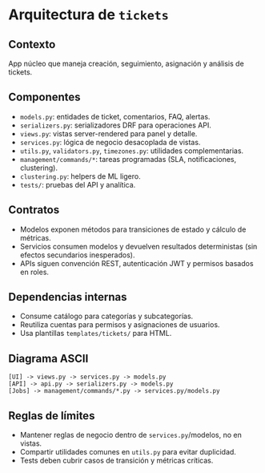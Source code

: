 # Arquitectura de `tickets`

## Contexto
App núcleo que maneja creación, seguimiento, asignación y análisis de tickets.

## Componentes
- `models.py`: entidades de ticket, comentarios, FAQ, alertas.
- `serializers.py`: serializadores DRF para operaciones API.
- `views.py`: vistas server-rendered para panel y detalle.
- `services.py`: lógica de negocio desacoplada de vistas.
- `utils.py`, `validators.py`, `timezones.py`: utilidades complementarias.
- `management/commands/*`: tareas programadas (SLA, notificaciones, clustering).
- `clustering.py`: helpers de ML ligero.
- `tests/`: pruebas del API y analítica.

## Contratos
- Modelos exponen métodos para transiciones de estado y cálculo de métricas.
- Servicios consumen modelos y devuelven resultados deterministas (sin efectos secundarios inesperados).
- APIs siguen convención REST, autenticación JWT y permisos basados en roles.

## Dependencias internas
- Consume catálogo para categorías y subcategorías.
- Reutiliza cuentas para permisos y asignaciones de usuarios.
- Usa plantillas `templates/tickets/` para HTML.

## Diagrama ASCII
```
[UI] -> views.py -> services.py -> models.py
[API] -> api.py -> serializers.py -> models.py
[Jobs] -> management/commands/*.py -> services.py/models.py
```

## Reglas de límites
- Mantener reglas de negocio dentro de `services.py`/modelos, no en vistas.
- Compartir utilidades comunes en `utils.py` para evitar duplicidad.
- Tests deben cubrir casos de transición y métricas críticas.
